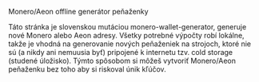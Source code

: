 Monero/Aeon offline generátor peňaženky


Táto stránka je slovenskou mutáciou monero-wallet-generator, generuje nové Monero alebo Aeon adresy. Všetky potrebné výpočty robí lokálne, takže je vhodná na generovanie nových peňaženiek na strojoch, ktoré nie sú (a nikdy ani nemuusia byť) pripojené k internetu tzv. cold storage (studené úložisko). Týmto spôsobom si môžeš vytvoriť Monero/Aeon peňaženku bez toho aby si riskoval únik kľúčov.
